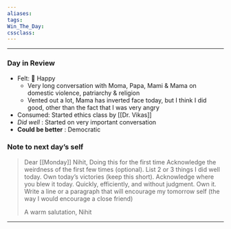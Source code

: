 ```yaml
---
aliases:  
tags:
Win_The_Day:  
cssclass:
---
```

---
### Day in Review

- Felt: 🥳 Happy
	- Very long conversation with Moma, Papa, Mami & Mama on domestic violence, patriarchy & religion
	- Vented out a lot, Mama has inverted face today, but I think I did good, other than the fact that I was very angry
- Consumed: Started ethics class by [[Dr. Vikas]]
- *Did well* : Started on very  important conversation
- **Could be better** : Democratic
### Note to next day’s self


> Dear [[Monday]] Nihit,
> Doing this for the first time
> Acknowledge the weirdness of the first few times (optional).
> List 2 or 3 things I did well today. Own today’s victories (keep this short).
> Acknowledge where you blew it today. Quickly, efficiently, and without judgment. Own it.
> Write a line or a paragraph that will encourage my tomorrow self (the way I would encourage a close friend)
> 
> A warm salutation,
> Nihit 







--- 
